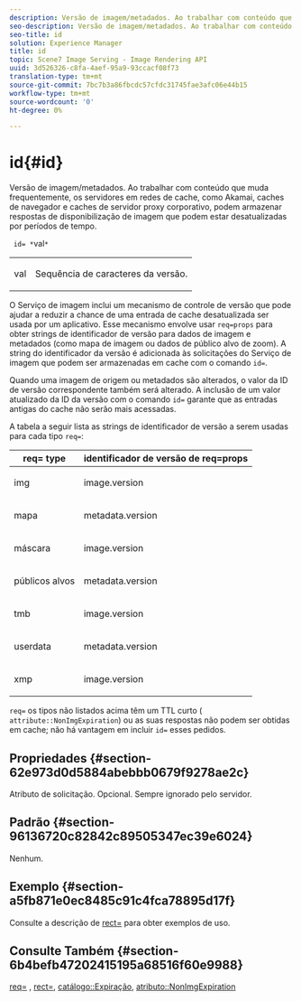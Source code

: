 ```yaml
---
description: Versão de imagem/metadados. Ao trabalhar com conteúdo que muda frequentemente, os servidores em redes de cache, como Akamai, caches de navegador e caches de servidor proxy corporativo, podem armazenar respostas de disponibilização de imagem que podem estar desatualizadas por períodos de tempo.
seo-description: Versão de imagem/metadados. Ao trabalhar com conteúdo que muda frequentemente, os servidores em redes de cache, como Akamai, caches de navegador e caches de servidor proxy corporativo, podem armazenar respostas de disponibilização de imagem que podem estar desatualizadas por períodos de tempo.
seo-title: id
solution: Experience Manager
title: id
topic: Scene7 Image Serving - Image Rendering API
uuid: 3d526326-c8fa-4aef-95a9-93ccacf08f73
translation-type: tm+mt
source-git-commit: 7bc7b3a86fbcdc57cfdc31745fae3afc06e44b15
workflow-type: tm+mt
source-wordcount: '0'
ht-degree: 0%

---
```



# id{#id}

Versão de imagem/metadados. Ao trabalhar com conteúdo que muda frequentemente, os servidores em redes de cache, como Akamai, caches de navegador e caches de servidor proxy corporativo, podem armazenar respostas de disponibilização de imagem que podem estar desatualizadas por períodos de tempo.

` id= *`val`*`

<table id="simpletable_3A6EBDA15B004636804E1ACEF952479A"> 
 <tr class="strow"> 
  <td class="stentry"> <p> <span class="codeph"> <span class="varname"> val  </span> </span> </p> </td> 
  <td class="stentry"> <p>Sequência de caracteres da versão. </p> </td> 
 </tr> 
</table>

O Serviço de imagem inclui um mecanismo de controle de versão que pode ajudar a reduzir a chance de uma entrada de cache desatualizada ser usada por um aplicativo. Esse mecanismo envolve usar `req=props` para obter strings de identificador de versão para dados de imagem e metadados (como mapa de imagem ou dados de público alvo de zoom). A string do identificador da versão é adicionada às solicitações do Serviço de imagem que podem ser armazenadas em cache com o comando `id=`.

Quando uma imagem de origem ou metadados são alterados, o valor da ID de versão correspondente também será alterado. A inclusão de um valor atualizado da ID da versão com o comando `id=` garante que as entradas antigas do cache não serão mais acessadas.

A tabela a seguir lista as strings de identificador de versão a serem usadas para cada tipo `req=`:

<table id="table_AE39BEBE18864880BBBF1C4F16785E2D"> 
 <thead> 
  <tr> 
   <th class="entry"> <b> req= type</b> </th> 
   <th class="entry"> <b> identificador de versão de req=props</b> </th> 
  </tr> 
 </thead>
 <tbody> 
  <tr> 
   <td> <p> img </p> </td> 
   <td> <p> image.version </p> </td> 
  </tr> 
  <tr> 
   <td> <p> mapa </p> </td> 
   <td> <p> metadata.version </p> </td> 
  </tr> 
  <tr> 
   <td> <p> máscara </p> </td> 
   <td> <p> image.version </p> </td> 
  </tr> 
  <tr> 
   <td> <p> públicos alvos </p> </td> 
   <td> <p> metadata.version </p> </td> 
  </tr> 
  <tr> 
   <td> <p> tmb </p> </td> 
   <td> <p> image.version </p> </td> 
  </tr> 
  <tr> 
   <td> <p> userdata </p> </td> 
   <td> <p> metadata.version </p> </td> 
  </tr> 
  <tr> 
   <td> <p> xmp </p> </td> 
   <td> <p> image.version </p> </td> 
  </tr> 
 </tbody> 
</table>

`req=` os tipos não listados acima têm um TTL curto (  `attribute::NonImgExpiration`) ou as suas respostas não podem ser obtidas em cache; não há vantagem em incluir  `id=` esses pedidos.

## Propriedades {#section-62e973d0d5884abebbb0679f9278ae2c}

Atributo de solicitação. Opcional. Sempre ignorado pelo servidor.

## Padrão {#section-96136720c82842c89505347ec39e6024}

Nenhum.

## Exemplo {#section-a5fb871e0ec8485c91c4fca78895d17f}

Consulte a descrição de [rect=](../../../../../is-api/http-ref/image-serving-api-ref/c-http-protocol-reference/c-command-reference/r-rect.md#reference-520b90d30b4c4b4692a723e4df6adaf3) para obter exemplos de uso.

## Consulte Também {#section-6b4befb47202415195a68516f60e9988}

[req=](../../../../../is-api/http-ref/image-serving-api-ref/c-http-protocol-reference/c-command-reference/r-req/r-req.md#reference-907cdb4a97034db7ad94695f25552e76) ,  [rect=](../../../../../is-api/http-ref/image-serving-api-ref/c-http-protocol-reference/c-command-reference/r-rect.md#reference-520b90d30b4c4b4692a723e4df6adaf3),  [catálogo::Expiração](../../../../../is-api/image-catalog/image-serving-api-ref/c-image-catalog-reference/c-image-svg-data-reference/c-image-data-reference/r-expiration-cat.md#reference-a7afd668ecbb4d2da65d86259aa6a28a),  [atributo::NonImgExpiration](../../../../../is-api/image-catalog/image-serving-api-ref/c-image-catalog-reference/c-attributes-reference/r-nonimgexpiration.md#reference-a8066cd0d24b4ea98100ade4821f1f9d)
